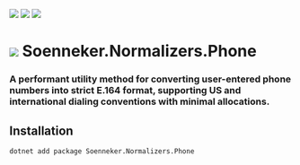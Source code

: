 ﻿[![](https://img.shields.io/nuget/v/soenneker.normalizers.phone.svg?style=for-the-badge)](https://www.nuget.org/packages/soenneker.normalizers.phone/)
[![](https://img.shields.io/github/actions/workflow/status/soenneker/soenneker.normalizers.phone/publish-package.yml?style=for-the-badge)](https://github.com/soenneker/soenneker.normalizers.phone/actions/workflows/publish-package.yml)
[![](https://img.shields.io/nuget/dt/soenneker.normalizers.phone.svg?style=for-the-badge)](https://www.nuget.org/packages/soenneker.normalizers.phone/)

# ![](https://user-images.githubusercontent.com/4441470/224455560-91ed3ee7-f510-4041-a8d2-3fc093025112.png) Soenneker.Normalizers.Phone
### A performant utility method for converting user-entered phone numbers into strict E.164 format, supporting US and international dialing conventions with minimal allocations.

## Installation

```
dotnet add package Soenneker.Normalizers.Phone
```
